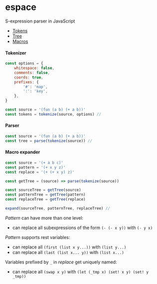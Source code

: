 espace
======

S-expression parser in JavaScript

+ [Tokens](http://adrianton3.github.io/espace/examples/tokens/)
+ [Tree](http://adrianton3.github.io/espace/examples/tree/)
+ [Macros](http://adrianton3.github.io/espace/examples/macros/)

#### Tokenizer

```javascript
const options = { 
    whitespace: false,
    comments: false,
    coords: true,
    prefixes: {
        '#': 'map',
        ':': 'key',
    },
}

const source = '(fun (a b) (+ a b))'
const tokens = tokenize(source, options) //
```

#### Parser

```javascript
const source = '(fun (a b) (+ a b))'
const tree = parse(tokenize(source)) //
```

#### Macro expander

```javascript
const source = '(+ a b c)'
const pattern = '(+ x y z)'
const replace = '(+ (+ x y) z)'

const getTree = (source) => parse(tokenize(source))

const sourceTree = getTree(source)
const patternTree = getTree(pattern)
const replaceTree = getTree(replace)

expand(sourceTree, patternTree, replaceTree) //
```

*Pattern* can have more than one level:
 
 + can replace all subexpressions of the form `(- (- x y))` with `(- y x)`
 
*Pattern* supports rest variables:

 + can replace all `(first (list x y...))` with `(list y...)`
 + can replace all `(last (list x... y))` with `(list x...)`
 
Variables prefixed by `_` in *replace* get uniquely named:

 + can replace all `(swap x y)` with `(let (_tmp x) (set! x y) (set! y _tmp))`
